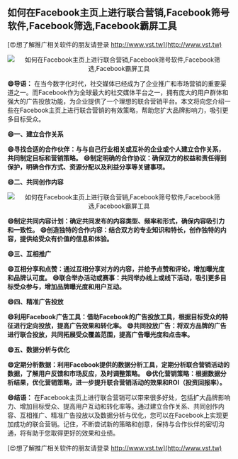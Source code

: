 ## **如何在Facebook主页上进行联合营销,Facebook筛号软件,Facebook筛选,Facebook霸屏工具**

[😍想了解推广相关软件的朋友请登录 http://www.vst.tw](http://www.vst.tw)

 <center><img src="https://vst.tw/MP4/tuiguang/png/8.png" alt="如何在Facebook主页上进行联合营销,Facebook筛号软件,Facebook筛选,Facebook霸屏工具"></center>

**😄导语：**
在当今数字化时代，社交媒体已经成为了企业推广和市场营销的重要渠道之一。而Facebook作为全球最大的社交媒体平台之一，拥有庞大的用户群体和强大的广告投放功能，为企业提供了一个理想的联合营销平台。本文将向您介绍一些在Facebook主页上进行联合营销的有效策略，帮助您扩大品牌影响力，吸引更多目标受众。

**😄一、建立合作关系**

**😄寻找合适的合作伙伴：与与自己行业相关或互补的企业或个人建立合作关系，共同制定目标和营销策略。**
**😄制定明确的合作协议：确保双方的权益和责任得到保护，明确合作方式、资源分配以及利益分享等关键事项。**

**😄二、共同创作内容**

 <center><img src="https://vst.tw/MP4/tuiguang/png/5.png" alt="如何在Facebook主页上进行联合营销,Facebook筛号软件,Facebook筛选,Facebook霸屏工具"></center>

**😄制定共同内容计划：确定共同发布的内容类型、频率和形式，确保内容吸引力和一致性。**
**😄创造独特的合作内容：结合双方的专业知识和特长，创作独特的内容，提供给受众有价值的信息和体验。**

**😄三、互相推广**

**😄互相分享和点赞：通过互相分享对方的内容，并给予点赞和评论，增加曝光度和品牌认可度。**
**😄联合举办活动或赛事：共同举办线上或线下活动，吸引更多目标受众参与，增加品牌曝光度和用户互动。**

**😄四、精准广告投放**

**😄利用Facebook广告工具：借助Facebook的广告投放工具，根据目标受众的特征进行定向投放，提高广告效果和转化率。**
**😄共同投放广告：将双方品牌的广告进行联合投放，共同拓展受众覆盖范围，提高广告曝光度和点击率。**

**😄五、数据分析与优化**

**😄定期分析数据：利用Facebook提供的数据分析工具，定期分析联合营销活动的数据，了解用户反馈和市场反应，及时调整策略。**
**😄优化营销策略：根据数据分析结果，优化营销策略，进一步提升联合营销活动的效果和ROI（投资回报率）。**

**😄结语：**
在Facebook主页上进行联合营销可以带来很多好处，包括扩大品牌影响力、增加目标受众、提高用户互动和转化率等。通过建立合作关系、共同创作内容、互相推广、精准广告投放以及数据分析与优化，您可以在Facebook上实现更加成功的联合营销。记住，不断尝试新的策略和创意，保持与合作伙伴的密切沟通，将有助于您取得更好的效果和业绩。

[😍想了解推广相关软件的朋友请登录 http://www.vst.tw](http://www.vst.tw)



